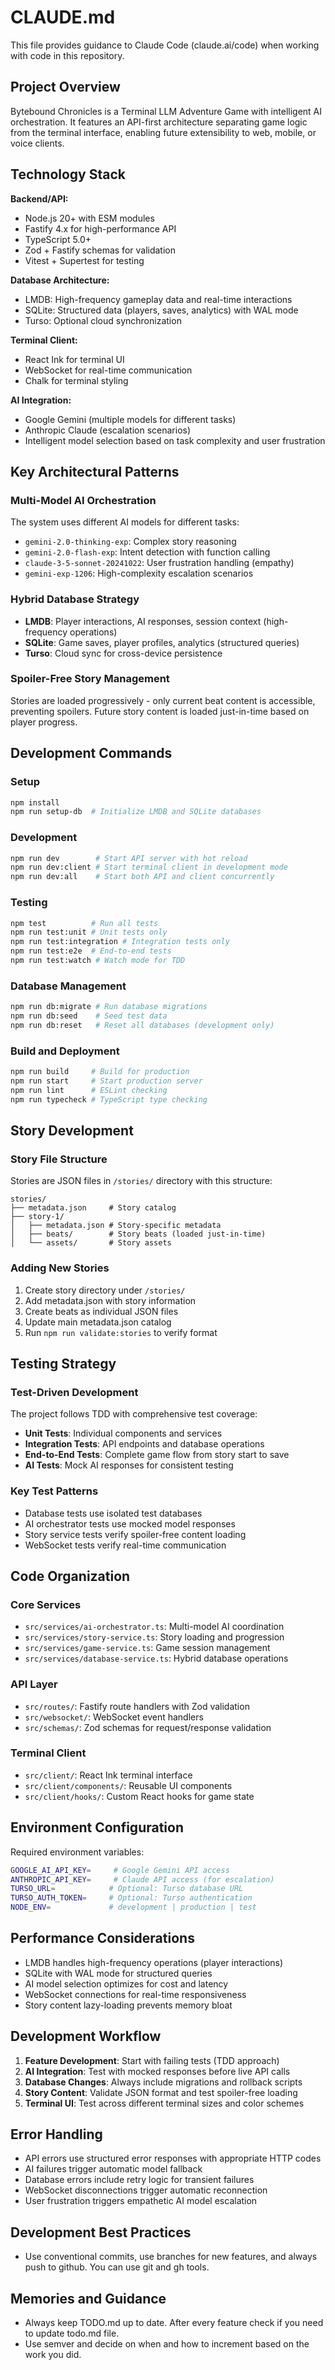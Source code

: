 # CLAUDE.md

This file provides guidance to Claude Code (claude.ai/code) when working with code in this repository.

## Project Overview

Bytebound Chronicles is a Terminal LLM Adventure Game with intelligent AI orchestration. It features an API-first architecture separating game logic from the terminal interface, enabling future extensibility to web, mobile, or voice clients.

## Technology Stack

**Backend/API:**
- Node.js 20+ with ESM modules
- Fastify 4.x for high-performance API
- TypeScript 5.0+
- Zod + Fastify schemas for validation
- Vitest + Supertest for testing

**Database Architecture:**
- LMDB: High-frequency gameplay data and real-time interactions
- SQLite: Structured data (players, saves, analytics) with WAL mode
- Turso: Optional cloud synchronization

**Terminal Client:**
- React Ink for terminal UI
- WebSocket for real-time communication
- Chalk for terminal styling

**AI Integration:**
- Google Gemini (multiple models for different tasks)
- Anthropic Claude (escalation scenarios)
- Intelligent model selection based on task complexity and user frustration

## Key Architectural Patterns

### Multi-Model AI Orchestration
The system uses different AI models for different tasks:
- `gemini-2.0-thinking-exp`: Complex story reasoning
- `gemini-2.0-flash-exp`: Intent detection with function calling
- `claude-3-5-sonnet-20241022`: User frustration handling (empathy)
- `gemini-exp-1206`: High-complexity escalation scenarios

### Hybrid Database Strategy
- **LMDB**: Player interactions, AI responses, session context (high-frequency operations)
- **SQLite**: Game saves, player profiles, analytics (structured queries)
- **Turso**: Cloud sync for cross-device persistence

### Spoiler-Free Story Management
Stories are loaded progressively - only current beat content is accessible, preventing spoilers. Future story content is loaded just-in-time based on player progress.

## Development Commands

### Setup
```bash
npm install
npm run setup-db  # Initialize LMDB and SQLite databases
```

### Development
```bash
npm run dev        # Start API server with hot reload
npm run dev:client # Start terminal client in development mode
npm run dev:all    # Start both API and client concurrently
```

### Testing
```bash
npm test          # Run all tests
npm run test:unit # Unit tests only
npm run test:integration # Integration tests only
npm run test:e2e  # End-to-end tests
npm run test:watch # Watch mode for TDD
```

### Database Management
```bash
npm run db:migrate # Run database migrations
npm run db:seed    # Seed test data
npm run db:reset   # Reset all databases (development only)
```

### Build and Deployment
```bash
npm run build     # Build for production
npm run start     # Start production server
npm run lint      # ESLint checking
npm run typecheck # TypeScript type checking
```

## Story Development

### Story File Structure
Stories are JSON files in `/stories/` directory with this structure:
```
stories/
├── metadata.json     # Story catalog
├── story-1/
│   ├── metadata.json # Story-specific metadata
│   ├── beats/        # Story beats (loaded just-in-time)
│   └── assets/       # Story assets
```

### Adding New Stories
1. Create story directory under `/stories/`
2. Add metadata.json with story information
3. Create beats as individual JSON files
4. Update main metadata.json catalog
5. Run `npm run validate:stories` to verify format

## Testing Strategy

### Test-Driven Development
The project follows TDD with comprehensive test coverage:
- **Unit Tests**: Individual components and services
- **Integration Tests**: API endpoints and database operations
- **End-to-End Tests**: Complete game flow from story start to save
- **AI Tests**: Mock AI responses for consistent testing

### Key Test Patterns
- Database tests use isolated test databases
- AI orchestrator tests use mocked model responses
- Story service tests verify spoiler-free content loading
- WebSocket tests verify real-time communication

## Code Organization

### Core Services
- `src/services/ai-orchestrator.ts`: Multi-model AI coordination
- `src/services/story-service.ts`: Story loading and progression
- `src/services/game-service.ts`: Game session management
- `src/services/database-service.ts`: Hybrid database operations

### API Layer
- `src/routes/`: Fastify route handlers with Zod validation
- `src/websocket/`: WebSocket event handlers
- `src/schemas/`: Zod schemas for request/response validation

### Terminal Client
- `src/client/`: React Ink terminal interface
- `src/client/components/`: Reusable UI components
- `src/client/hooks/`: Custom React hooks for game state

## Environment Configuration

Required environment variables:
```bash
GOOGLE_AI_API_KEY=     # Google Gemini API access
ANTHROPIC_API_KEY=     # Claude API access (for escalation)
TURSO_URL=            # Optional: Turso database URL
TURSO_AUTH_TOKEN=     # Optional: Turso authentication
NODE_ENV=             # development | production | test
```

## Performance Considerations

- LMDB handles high-frequency operations (player interactions)
- SQLite with WAL mode for structured queries
- AI model selection optimizes for cost and latency
- WebSocket connections for real-time responsiveness
- Story content lazy-loading prevents memory bloat

## Development Workflow

1. **Feature Development**: Start with failing tests (TDD approach)
2. **AI Integration**: Test with mocked responses before live API calls
3. **Database Changes**: Always include migrations and rollback scripts
4. **Story Content**: Validate JSON format and test spoiler-free loading
5. **Terminal UI**: Test across different terminal sizes and color schemes

## Error Handling

- API errors use structured error responses with appropriate HTTP codes
- AI failures trigger automatic model fallback
- Database errors include retry logic for transient failures
- WebSocket disconnections trigger automatic reconnection
- User frustration triggers empathetic AI model escalation

## Development Best Practices

- Use conventional commits, use branches for new features, and always push to github. You can use git and gh tools.

## Memories and Guidance

- Always keep TODO.md up to date. After every feature check if you need to update todo.md file.
- Use semver and decide on when and how to increment based on the work you did.